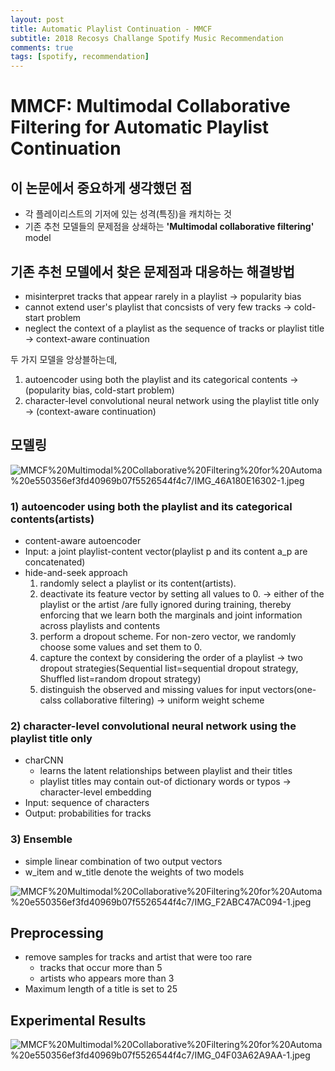 ```yaml
---
layout: post
title: Automatic Playlist Continuation - MMCF
subtitle: 2018 Recosys Challange Spotify Music Recommendation
comments: true
tags: [spotify, recommendation]
---
```


# MMCF: Multimodal Collaborative Filtering for Automatic Playlist Continuation

## 이 논문에서 중요하게 생각했던 점

- 각 플레이리스트의 기저에 있는 성격(특징)을 캐치하는 것
- 기존 추천 모델들의 문제점을 상쇄하는 **'Multimodal collaborative filtering'** model

## 기존 추천 모델에서 찾은 문제점과 대응하는 해결방법

- misinterpret tracks that appear rarely in a playlist → popularity bias
- cannot extend user's playlist that concsists of very few tracks → cold-start problem
- neglect the context of a playlist as the sequence of tracks or playlist title → context-aware continuation

두 가지 모델을 앙상블하는데,
1) autoencoder using both the playlist and its categorical contents
→ (popularity bias, cold-start problem)
2) character-level convolutional neural network using the playlist title only
→ (context-aware continuation)

## 모델링

![MMCF%20Multimodal%20Collaborative%20Filtering%20for%20Automa%20e550356ef3fd40969b07f5526544f4c7/IMG_46A180E16302-1.jpeg](https://joyae.github.io/img/APC_MMCF/IMG_46A180E16302-1.jpeg)

### 1) autoencoder using both the playlist and its categorical contents(artists)

- content-aware autoencoder
- Input: a joint playlist-content vector(playlist p and its content a_p are concatenated)
- hide-and-seek approach
    1. randomly select a playlist or its content(artists).
    2. deactivate its feature vector by setting all values to 0.
    → either of the playlist or the artist /are fully ignored during training, thereby enforcing that we learn both the marginals and joint information across playlists and contents
    3. perform a dropout scheme. For non-zero vector, we randomly choose some values and set them to 0.
    4. capture the context by considering the order of a playlist
    → two dropout strategies(Sequential list=sequential dropout strategy, Shuffled list=random dropout strategy)
    5. distinguish the observed and missing values for input vectors(one-calss collaborative filtering)
    → uniform weight scheme

### 2) character-level convolutional neural network using the playlist title only

- charCNN
    - learns the latent relationships between playlist and their titles
    - playlist titles may contain out-of dictionary words or typos → character-level embedding
- Input: sequence of characters
- Output: probabilities for tracks

### 3) Ensemble

- simple linear combination of two output vectors
- w_item and w_title denote the weights of two models

![MMCF%20Multimodal%20Collaborative%20Filtering%20for%20Automa%20e550356ef3fd40969b07f5526544f4c7/IMG_F2ABC47AC094-1.jpeg](https://joyae.github.io/img/APC_MMCF/IMG_F2ABC47AC094-1.jpeg)

## Preprocessing

- remove samples for tracks and artist that were too rare
    - tracks that occur more than 5
    - artists who appears more than 3
- Maximum length of a title is set to 25

## Experimental Results

![MMCF%20Multimodal%20Collaborative%20Filtering%20for%20Automa%20e550356ef3fd40969b07f5526544f4c7/IMG_04F03A62A9AA-1.jpeg](https://joyae.github.io/img/APC_MMCF/IMG_04F03A62A9AA-1.jpeg)
